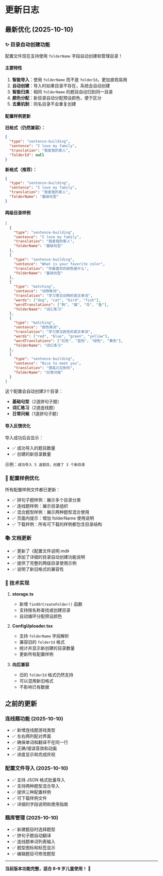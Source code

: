 # 更新日志

## 最新优化 (2025-10-10)

### ✨ 目录自动创建功能

配置文件现在支持使用 `folderName` 字段自动创建和管理目录！

#### 主要特性

1. **智能导入**：使用 `folderName` 而不是 `folderId`，更加直观易用
2. **自动创建**：导入时如果目录不存在，系统会自动创建
3. **智能归类**：相同 `folderName` 的题目自动归到同一目录
4. **颜色分配**：新目录自动分配预设颜色，便于区分
5. **去重机制**：同名目录不会重复创建

#### 配置样例更新

**旧格式（仍然兼容）：**
```json
{
  "type": "sentence-building",
  "sentence": "I love my family",
  "translation": "我爱我的家人",
  "folderId": null
}
```

**新格式（推荐）：**
```json
{
  "type": "sentence-building",
  "sentence": "I love my family",
  "translation": "我爱我的家人",
  "folderName": "基础句型"
}
```

#### 两级目录样例

```json
[
  {
    "type": "sentence-building",
    "sentence": "I love my family",
    "translation": "我爱我的家人",
    "folderName": "基础句型"
  },
  {
    "type": "sentence-building",
    "sentence": "What is your favorite color",
    "translation": "你最喜欢的颜色是什么",
    "folderName": "基础句型"
  },
  {
    "type": "matching",
    "sentence": "动物单词",
    "translation": "学习常见动物的英文单词",
    "words": ["dog", "cat", "bird", "fish"],
    "wordTranslations": ["狗", "猫", "鸟", "鱼"],
    "folderName": "词汇练习"
  },
  {
    "type": "matching",
    "sentence": "颜色单词",
    "translation": "学习常见颜色的英文单词",
    "words": ["red", "blue", "green", "yellow"],
    "wordTranslations": ["红色", "蓝色", "绿色", "黄色"],
    "folderName": "词汇练习"
  },
  {
    "type": "sentence-building",
    "sentence": "Nice to meet you",
    "translation": "很高兴见到你",
    "folderName": "日常问候"
  }
]
```

这个配置会自动创建3个目录：
- **基础句型**（2道拼句子题）
- **词汇练习**（2道连线题）
- **日常问候**（1道拼句子题）

#### 导入反馈优化

导入成功后会显示：
- ✅ 成功导入的题目数量
- ✅ 创建的新目录数量

示例：`成功导入 5 道题目，创建了 3 个新目录`

### 🎯 配置样例优化

所有配置样例文件都已更新：
- ✅ 拼句子题样例：展示多个目录分类
- ✅ 连线题样例：展示目录组织
- ✅ 混合题型样例：展示两种题型混合使用
- ✅ 页面内提示：增加 folderName 使用说明
- ✅ 下载样例：所有可下载的样例都包含目录结构

### 📚 文档更新

- ✅ 更新了《配置文件说明.md》
- ✅ 添加了详细的目录自动创建功能说明
- ✅ 提供了完整的两级目录使用示例
- ✅ 说明了新旧格式的兼容性

### 🔧 技术实现

1. **storage.ts**
   - 新增 `findOrCreateFolder()` 函数
   - 支持按名称查找或创建目录
   - 自动循环分配预设颜色

2. **ConfigUploader.tsx**
   - 支持 `folderName` 字段解析
   - 兼容旧的 `folderId` 格式
   - 统计并显示新创建的目录数量
   - 更新所有配置样例

3. **向后兼容**
   - 旧的 `folderId` 格式仍然支持
   - 可以混用新旧格式
   - 不影响已有数据

## 之前的更新

### 连线题功能 (2025-10-10)

- ✅ 新增连线题游戏类型
- ✅ 左右两列配对界面
- ✅ 确保单词和翻译不在同一行
- ✅ 正确/错误音效和动画
- ✅ 进度显示和完成庆祝

### 配置文件导入 (2025-10-10)

- ✅ 支持 JSON 格式批量导入
- ✅ 支持两种题型混合导入
- ✅ 提供三种配置样例
- ✅ 可下载样例文件
- ✅ 详细的字段说明和使用指南

### 题库管理 (2025-10-10)

- ✅ 新建题目时选择题型
- ✅ 拼句子题自动翻译
- ✅ 连线题单词列表输入
- ✅ 题型图标和标签显示
- ✅ 编辑题目可修改题型

---

**当前版本功能完整，适合 8-9 岁儿童使用！** 🎉
